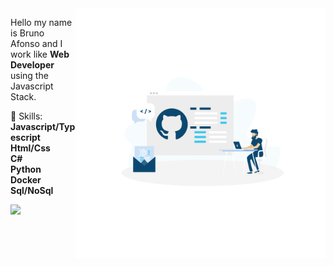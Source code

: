 <img src="https://raw.githubusercontent.com/brunohafonso95/brunohafonso95/master/github-github-com.svg" min-width="400px" max-width="600px" width="400px" align="right" alt="Developer Illustration">

<p align="left"> 
  Hello my name is Bruno Afonso and I work like <strong>Web Developer</strong> using the Javascript Stack.<br>
</p>

<p align="left">
    🦄 Skills: 
    <br><strong>Javascript/Typescript</strong>
    <br><strong>Html/Css</strong>
    <br><strong>C#</strong>
    <br><strong>Python</strong>
    <br><strong>Docker</strong>
    <br><strong>Sql/NoSql</strong>
</p>

<p align="left">
  <a href="https://www.linkedin.com/in/brunohafonso/" alt="Linkedin">
  <img src="https://img.shields.io/badge/-Linkedin-0e76a8?style=flat-square&logo=Linkedin&logoColor=white&link=https://www.linkedin.com/in/brunohafonso/" /></a>
</p>
